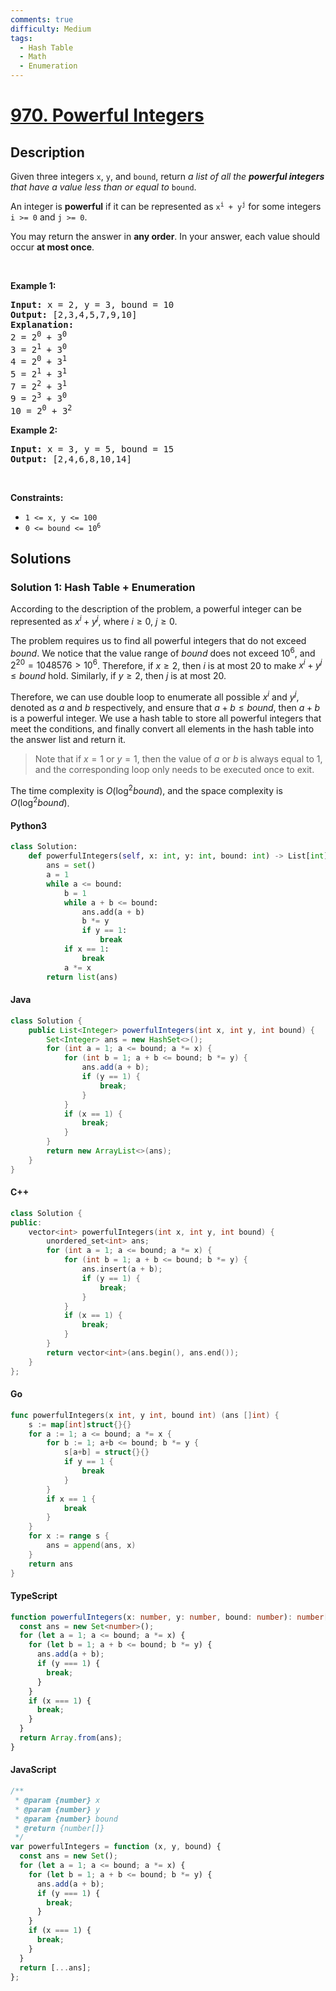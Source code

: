 ```yaml
---
comments: true
difficulty: Medium
tags:
  - Hash Table
  - Math
  - Enumeration
---
```


<!-- problem:start -->

# [970. Powerful Integers](https://leetcode.com/problems/powerful-integers)

## Description

<!-- description:start -->

<p>Given three integers <code>x</code>, <code>y</code>, and <code>bound</code>, return <em>a list of all the <strong>powerful integers</strong> that have a value less than or equal to</em> <code>bound</code>.</p>

<p>An integer is <strong>powerful</strong> if it can be represented as <code>x<sup>i</sup> + y<sup>j</sup></code> for some integers <code>i &gt;= 0</code> and <code>j &gt;= 0</code>.</p>

<p>You may return the answer in <strong>any order</strong>. In your answer, each value should occur <strong>at most once</strong>.</p>

<p>&nbsp;</p>
<p><strong class="example">Example 1:</strong></p>

<pre>
<strong>Input:</strong> x = 2, y = 3, bound = 10
<strong>Output:</strong> [2,3,4,5,7,9,10]
<strong>Explanation:</strong>
2 = 2<sup>0</sup> + 3<sup>0</sup>
3 = 2<sup>1</sup> + 3<sup>0</sup>
4 = 2<sup>0</sup> + 3<sup>1</sup>
5 = 2<sup>1</sup> + 3<sup>1</sup>
7 = 2<sup>2</sup> + 3<sup>1</sup>
9 = 2<sup>3</sup> + 3<sup>0</sup>
10 = 2<sup>0</sup> + 3<sup>2</sup>
</pre>

<p><strong class="example">Example 2:</strong></p>

<pre>
<strong>Input:</strong> x = 3, y = 5, bound = 15
<strong>Output:</strong> [2,4,6,8,10,14]
</pre>

<p>&nbsp;</p>
<p><strong>Constraints:</strong></p>

<ul>
	<li><code>1 &lt;= x, y &lt;= 100</code></li>
	<li><code>0 &lt;= bound &lt;= 10<sup>6</sup></code></li>
</ul>

<!-- description:end -->

## Solutions

<!-- solution:start -->

### Solution 1: Hash Table + Enumeration

According to the description of the problem, a powerful integer can be represented as $x^i + y^j$, where $i \geq 0$, $j \geq 0$.

The problem requires us to find all powerful integers that do not exceed $bound$. We notice that the value range of $bound$ does not exceed $10^6$, and $2^{20} = 1048576 \gt 10^6$. Therefore, if $x \geq 2$, then $i$ is at most $20$ to make $x^i + y^j \leq bound$ hold. Similarly, if $y \geq 2$, then $j$ is at most $20$.

Therefore, we can use double loop to enumerate all possible $x^i$ and $y^j$, denoted as $a$ and $b$ respectively, and ensure that $a + b \leq bound$, then $a + b$ is a powerful integer. We use a hash table to store all powerful integers that meet the conditions, and finally convert all elements in the hash table into the answer list and return it.

> Note that if $x=1$ or $y=1$, then the value of $a$ or $b$ is always equal to $1$, and the corresponding loop only needs to be executed once to exit.

The time complexity is $O(\log^2 bound)$, and the space complexity is $O(\log^2 bound)$.

<!-- tabs:start -->

#### Python3

```python
class Solution:
    def powerfulIntegers(self, x: int, y: int, bound: int) -> List[int]:
        ans = set()
        a = 1
        while a <= bound:
            b = 1
            while a + b <= bound:
                ans.add(a + b)
                b *= y
                if y == 1:
                    break
            if x == 1:
                break
            a *= x
        return list(ans)
```

#### Java

```java
class Solution {
    public List<Integer> powerfulIntegers(int x, int y, int bound) {
        Set<Integer> ans = new HashSet<>();
        for (int a = 1; a <= bound; a *= x) {
            for (int b = 1; a + b <= bound; b *= y) {
                ans.add(a + b);
                if (y == 1) {
                    break;
                }
            }
            if (x == 1) {
                break;
            }
        }
        return new ArrayList<>(ans);
    }
}
```

#### C++

```cpp
class Solution {
public:
    vector<int> powerfulIntegers(int x, int y, int bound) {
        unordered_set<int> ans;
        for (int a = 1; a <= bound; a *= x) {
            for (int b = 1; a + b <= bound; b *= y) {
                ans.insert(a + b);
                if (y == 1) {
                    break;
                }
            }
            if (x == 1) {
                break;
            }
        }
        return vector<int>(ans.begin(), ans.end());
    }
};
```

#### Go

```go
func powerfulIntegers(x int, y int, bound int) (ans []int) {
	s := map[int]struct{}{}
	for a := 1; a <= bound; a *= x {
		for b := 1; a+b <= bound; b *= y {
			s[a+b] = struct{}{}
			if y == 1 {
				break
			}
		}
		if x == 1 {
			break
		}
	}
	for x := range s {
		ans = append(ans, x)
	}
	return ans
}
```

#### TypeScript

```ts
function powerfulIntegers(x: number, y: number, bound: number): number[] {
  const ans = new Set<number>();
  for (let a = 1; a <= bound; a *= x) {
    for (let b = 1; a + b <= bound; b *= y) {
      ans.add(a + b);
      if (y === 1) {
        break;
      }
    }
    if (x === 1) {
      break;
    }
  }
  return Array.from(ans);
}
```

#### JavaScript

```js
/**
 * @param {number} x
 * @param {number} y
 * @param {number} bound
 * @return {number[]}
 */
var powerfulIntegers = function (x, y, bound) {
  const ans = new Set();
  for (let a = 1; a <= bound; a *= x) {
    for (let b = 1; a + b <= bound; b *= y) {
      ans.add(a + b);
      if (y === 1) {
        break;
      }
    }
    if (x === 1) {
      break;
    }
  }
  return [...ans];
};
```

<!-- tabs:end -->

<!-- solution:end -->

<!-- problem:end -->
